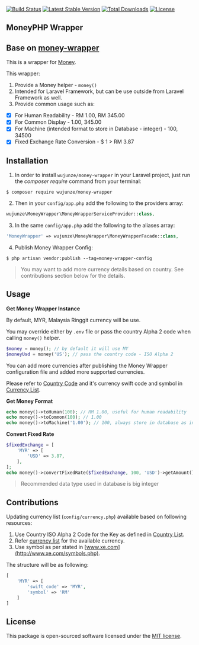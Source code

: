 
[![Build Status](https://travis-ci.org/wujunze/money-wrapper.svg?branch=master)](https://travis-ci.org/wujunze/money-wrapper) [![Latest Stable Version](https://poser.pugx.org/wujunze/money-wrapper/v/stable)](https://packagist.org/packages/wujunze/money-wrapper) [![Total Downloads](https://poser.pugx.org/wujunze/money-wrapper/downloads)](https://packagist.org/packages/wujunze/money-wrapper) [![License](https://poser.pugx.org/wujunze/money-wrapper/license)](https://packagist.org/packages/wujunze/money-wrapper)

## MoneyPHP Wrapper

## Base on [money-wrapper](https://github.com/cleaniquecoders/money-wrapper)

This is a wrapper for [Money](https://github.com/moneyphp/money). 

This wrapper:

1. Provide a Money helper - `money()`
2. Intended for Laravel Framework, but can be use outside from Laravel Framework as well.
3. Provide common usage such as:

- [x] For Human Readability - RM 1.00, RM 345.00
- [x] For Common Display - 1.00, 345.00
- [x] For Machine (intended format to store in Database - integer) - 100, 34500
- [x] Fixed Exchange Rate Conversion - $ 1 > RM 3.87

## Installation

1. In order to install `wujunze/money-wrapper` in your Laravel project, just run the *composer require* command from your terminal:

```
$ composer require wujunze/money-wrapper
```

2. Then in your `config/app.php` add the following to the providers array:

```php
wujunze\MoneyWrapper\MoneyWrapperServiceProvider::class,
```

3. In the same `config/app.php` add the following to the aliases array:

```php
'MoneyWrapper' => wujunze\MoneyWrapper\MoneyWrapperFacade::class,
```

4. Publish Money Wrapper Config:

```
$ php artisan vendor:publish --tag=money-wrapper-config
```

> You may want to add more currency details based on country. See contributions section below for the details.

## Usage

**Get Money Wrapper Instance**

By default, MYR, Malaysia Ringgit currency will be use. 

You may override either by `.env` file or pass the country Alpha 2 code when calling `money()` helper.

```php
$money = money(); // by default it will use MY
$moneyUsd = money('US'); // pass the country code - ISO Alpha 2
```

You can add more currencies after publishing the Money Wrapper configuration file and added more supported currencies.

Please refer to [Country Code](http://www.nationsonline.org/oneworld/country_code_list.htm) and it's currency swift code and symbol in [Currency List](http://www.xe.com/iso4217.php).

**Get Money Format**

```php
echo money()->toHuman(100); // RM 1.00, useful for human readability
echo money()->toCommon(100); // 1.00
echo money()->toMachine('1.00'); // 100, always store in database as integer. 
```

**Convert Fixed Rate**

```php
$fixedExchange = [
    'MYR' => [
        'USD' => 3.87,
    ],
];
echo money()->convertFixedRate($fixedExchange, 100, 'USD')->getAmount(); // 387
```

> Recommended data type used in database is big integer

## Contributions

Updating currency list (`config/currency.php`) available based on following resources:

1. Use Country ISO Alpha 2 Code for the Key as defined in [Country List](http://www.nationsonline.org/oneworld/country_code_list.htm).
2. Refer [currency list](http://www.xe.com/iso4217.php) for the available currency.
3. Use symbol as per stated in [www.xe.com](http://www.xe.com/symbols.php).

The structure will be as following:

```php
[
	'MYR' => [
		'swift_code' => 'MYR',
		'symbol' => 'RM'
	]
]
```

## License

This package is open-sourced software licensed under the [MIT license](http://opensource.org/licenses/MIT).